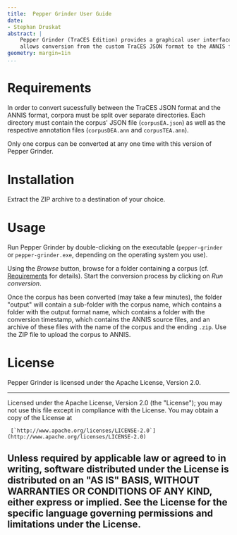 ```yaml
---
title:  Pepper Grinder User Guide
date:
- Stephan Druskat
abstract: |
	Pepper Grinder (TraCES Edition) provides a graphical user interface for [Pepper, a conversion framework for linguistic data](http://corpus-tools.org/pepper), and
	allows conversion from the custom TraCES JSON format to the ANNIS format.
geometry: margin=1in
...
```


# Requirements

In order to convert sucessfully between the TraCES JSON format and the ANNIS format, corpora must be split over separate directories. Each directory must contain the corpus' JSON file (`corpusEA.json`) as well as the respective annotation files (`corpusDEA.ann` and `corpusTEA.ann`).

Only one corpus can be converted at any one time with this version of Pepper Grinder.

# Installation

Extract the ZIP archive to a destination of your choice.

# Usage

Run Pepper Grinder by double-clicking on the executable (`pepper-grinder` or `pepper-grinder.exe`, depending on the operating system you use).

Using the *Browse* button, browse for a folder containing a corpus (cf. [Requirements](#requirements) for details).
Start the conversion process by clicking on *Run conversion*.

Once the corpus has been converted (may take a few minutes), the folder "output" will contain a sub-folder with the corpus name, which contains a folder with the output format name, which contains a folder with the conversion timestamp, which contains the ANNIS source files, and an archive of these files with the name of the corpus and the ending `.zip`. Use the ZIP file to upload the corpus to ANNIS.


# License

Pepper Grinder is licensed under the Apache License, Version 2.0.

-----------------------------------------------------------------------------------------------
Licensed under the Apache License, Version 2.0 (the "License");
you may not use this file except in compliance with the License.
You may obtain a copy of the License at

     [`http://www.apache.org/licenses/LICENSE-2.0`](http://www.apache.org/licenses/LICENSE-2.0)

Unless required by applicable law or agreed to in writing, software
distributed under the License is distributed on an "AS IS" BASIS,
WITHOUT WARRANTIES OR CONDITIONS OF ANY KIND, either express or implied.
See the License for the specific language governing permissions and
limitations under the License.
-----------------------------------------------------------------------------------------------
